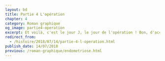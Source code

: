 ```yaml
---
layout: bd
title: Partie 4 L'opération
chapter: 4
category: Roman graphique
og_image: partie4-operation
excerpt: Et voilà, c'est le jour J, le jour de l'opération ! Bon, d'accord je n'ai fait que dormir pendant cette opération. On pourrait alors croire que je n'ai pas grand chose à raconter mais détrompe-toi très cher lecteur car il m'arrive toujours des crasses ! Voici la partie 4 de <em>Deux ans plus tard</em>.
redirect_from:
  - /histoire/2018/07/14/partie-4-l-operation.html
publish_date: 14/07/2018
previous: /roman-graphique/endometriose.html
---
```


<div class="bd-version-one">
    <img src="/assets/roman-graphique/partie4/04- (1).png" alt="">
    <img src="/assets/roman-graphique/partie4/04- (2).png" alt="">
    <img src="/assets/roman-graphique/partie4/04- (3).png" alt="">
    <img src="/assets/roman-graphique/partie4/04- (4).png" alt="">
    <img src="/assets/roman-graphique/partie4/04- (5).png" alt="">
    <img src="/assets/roman-graphique/partie4/04- (6).png" alt="">
    <img src="/assets/roman-graphique/partie4/04- (7).png" alt="">
    <img src="/assets/roman-graphique/partie4/04- (8).png" alt="">
    <img src="/assets/roman-graphique/partie4/04- (9).png" alt="">
    <img src="/assets/roman-graphique/partie4/04- (10).png" alt="">
    <img src="/assets/roman-graphique/partie4/04- (11).png" alt="">
    <img src="/assets/roman-graphique/partie4/04- (12).png" alt="">
    <img src="/assets/roman-graphique/partie4/04- (13).png" alt="">
    <img src="/assets/roman-graphique/partie4/04- (14).png" alt="">
    <img src="/assets/roman-graphique/partie4/04- (15).png" alt="">
    <img src="/assets/roman-graphique/partie4/04- (16).png" alt="">
    <img src="/assets/roman-graphique/partie4/04- (17).png" alt="">
    <img src="/assets/roman-graphique/partie4/04- (18).png" alt="">
    <img src="/assets/roman-graphique/partie4/04- (19).png" alt="">
    <img src="/assets/roman-graphique/partie4/04- (20).png" alt="">
    <img src="/assets/roman-graphique/partie4/04- (21).png" alt="">
    <img src="/assets/roman-graphique/partie4/04- (22).png" alt="">
    <img src="/assets/roman-graphique/partie4/04- (23).png" alt="">
    <img src="/assets/roman-graphique/partie4/04- (24).png" alt="">
    <img src="/assets/roman-graphique/partie4/04- (25).png" alt="">
    <img src="/assets/roman-graphique/partie4/04- (26).png" alt="">
    <img src="/assets/roman-graphique/partie4/04- (27).png" alt="">
</div>